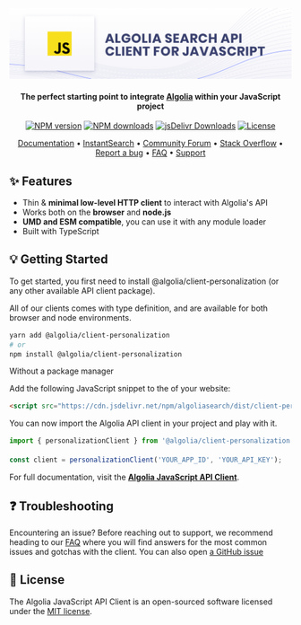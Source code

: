 <p align="center">
  <a href="https://www.algolia.com">
    <img alt="Algolia for JavaScript" src="https://raw.githubusercontent.com/algolia/algoliasearch-client-common/master/banners/javascript.png" >
  </a>

  <h4 align="center">The perfect starting point to integrate <a href="https://algolia.com" target="_blank">Algolia</a> within your JavaScript project</h4>

  <p align="center">
    <a href="https://npmjs.org/package/@algolia/client-personalization"><img src="https://img.shields.io/npm/v/@algolia/client-personalization.svg?style=flat-square" alt="NPM version"></img></a>
    <a href="http://npm-stat.com/charts.html?package=@algolia/client-personalization"><img src="https://img.shields.io/npm/dm/@algolia/client-personalization.svg?style=flat-square" alt="NPM downloads"></a>
    <a href="https://www.jsdelivr.com/package/npm/@algolia/client-personalization"><img src="https://data.jsdelivr.com/v1/package/npm/@algolia/client-personalization/badge" alt="jsDelivr Downloads"></img></a>
    <a href="LICENSE"><img src="https://img.shields.io/badge/license-MIT-green.svg?style=flat-square" alt="License"></a>
  </p>
</p>

<p align="center">
  <a href="https://www.algolia.com/doc/libraries/javascript/" target="_blank">Documentation</a>  •
  <a href="https://www.algolia.com/doc/guides/building-search-ui/what-is-instantsearch/js/" target="_blank">InstantSearch</a>  •
  <a href="https://discourse.algolia.com" target="_blank">Community Forum</a>  •
  <a href="http://stackoverflow.com/questions/tagged/algolia" target="_blank">Stack Overflow</a>  •
  <a href="https://github.com/algolia/algoliasearch-client-javascript/issues" target="_blank">Report a bug</a>  •
  <a href="https://www.algolia.com/doc/api-client/troubleshooting/faq/javascript/" target="_blank">FAQ</a>  •
  <a href="https://alg.li/support" target="_blank">Support</a>
</p>

## ✨ Features

- Thin & **minimal low-level HTTP client** to interact with Algolia's API
- Works both on the **browser** and **node.js**
- **UMD and ESM compatible**, you can use it with any module loader
- Built with TypeScript

## 💡 Getting Started

To get started, you first need to install @algolia/client-personalization (or any other available API client package).

All of our clients comes with type definition, and are available for both browser and node environments.

```bash
yarn add @algolia/client-personalization
# or
npm install @algolia/client-personalization
```

Without a package manager

Add the following JavaScript snippet to the <head> of your website:

```html
<script src="https://cdn.jsdelivr.net/npm/algoliasearch/dist/client-personalization.umd.min.js"></script>
```

You can now import the Algolia API client in your project and play with it.

```js
import { personalizationClient } from '@algolia/client-personalization';

const client = personalizationClient('YOUR_APP_ID', 'YOUR_API_KEY');
```

For full documentation, visit the **[Algolia JavaScript API Client](https://www.algolia.com/doc/libraries/javascript/)**.

## ❓ Troubleshooting

Encountering an issue? Before reaching out to support, we recommend heading to our [FAQ](https://www.algolia.com/doc/api-client/troubleshooting/faq/javascript/) where you will find answers for the most common issues and gotchas with the client. You can also open [a GitHub issue](https://github.com/algolia/api-clients-automation/issues/new?assignees=&labels=&projects=&template=Bug_report.md)

## 📄 License

The Algolia JavaScript API Client is an open-sourced software licensed under the [MIT license](LICENSE).